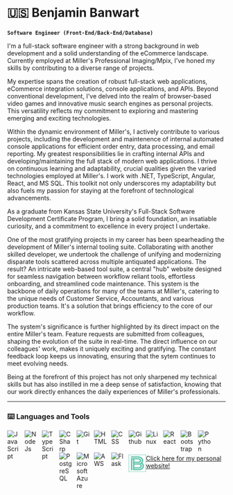 # 🇺🇸 Benjamin Banwart

**`Software Engineer (Front-End/Back-End/Database)`**

I'm a full-stack software engineer with a strong background in web development and a solid understanding of the eCommerce landscape. Currently employed at Miller's Professional Imaging/Mpix, I've honed my skills by contributing to a diverse range of projects.

My expertise spans the creation of robust full-stack web applications, eCommerce integration solutions, console applications, and APIs. Beyond conventional development, I've delved into the realm of browser-based video games and innovative music search engines as personal projects. This versatility reflects my commitment to exploring and mastering emerging and exciting technologies.

Within the dynamic environment of Miller's, I actively contribute to various projects, including the development and maintenence of internal automated console applications for efficient order entry, data processing, and email reporting. My greatest responsibilities lie in crafting internal APIs and developing/maintaining the full stack of modern web applications. I thrive on continuous learning and adaptability, crucial qualities given the varied technologies employed at Miller's. I work with .NET, TypeScript, Angular, React, and MS SQL. This toolkit not only underscores my adaptability but also fuels my passion for staying at the forefront of technological advancements.

As a graduate from Kansas State University's Full-Stack Software Development Certificate Program, I bring a solid foundation, an insatiable curiosity, and a commitment to excellence in every project I undertake.

One of the most gratifying projects in my career has been spearheading the development of Miller's internal tooling suite. Collaborating with another skilled developer, we undertook the challenge of unifying and modernizing disparate tools scattered across multiple antiquated applications. The result? An intricate web-based tool suite, a central "hub" website designed for seamless navigation between workflow reliant tools, effortless onboarding, and streamlined code maintenance. This system is the backbone of daily operations for many of the teams at Miller's, catering to the unique needs of Customer Service, Accountants, and various production teams. It's a solution that brings efficiency to the core of our workflow.

The system's significance is further highlighted by its direct impact on the entire Miller's team. Feature requests are submitted from colleagues, shaping the evolution of the suite in real-time. The direct influence on our colleagues' work, makes it uniquely exciting and gratifying. The constant feedback loop keeps us innovating, ensuring that the sytem continues to meet evolving needs.

Being at the forefront of this project has not only sharpened my technical skills but has also instilled in me a deep sense of satisfaction, knowing that our work directly enhances the daily experiences of Miller's professionals.

---

### ⌨️ Languages and Tools

<img align="left" alt="JavaScript" width="30px" style="padding-right:10px;" src="https://cdn.jsdelivr.net/gh/devicons/devicon/icons/javascript/javascript-plain.svg" />
<img align="left" alt="NodeJs" width="30px" style="padding-right:10px;" src="https://cdn.jsdelivr.net/gh/devicons/devicon/icons/nodejs/nodejs-original.svg" />
<img align="left" alt="TypeScript" width="30px" style="padding-right:10px;" src="https://cdn.jsdelivr.net/gh/devicons/devicon/icons/typescript/typescript-plain.svg" />
<img align="left" alt="CSharp" width="30px" style="padding-right:10px;" src="https://cdn.jsdelivr.net/gh/devicons/devicon/icons/csharp/csharp-line.svg" />
<img align="left" alt="Git" width="30px" style="padding-right:10px;" src="https://cdn.jsdelivr.net/gh/devicons/devicon/icons/git/git-original.svg" />
<img align="left" alt="HTML" width="30px" style="padding-right:10px;" src="https://cdn.jsdelivr.net/gh/devicons/devicon/icons/html5/html5-plain.svg" />
<img align="left" alt="CSS" width="30px" style="padding-right:10px;" src="https://cdn.jsdelivr.net/gh/devicons/devicon/icons/css3/css3-plain.svg" />
<img align="left" alt="Github" width="30px" style="padding-right:10px;" src="https://cdn.jsdelivr.net/gh/devicons/devicon/icons/github/github-original.svg" />
<img align="left" alt="Linux" width="30px" style="padding-right:10px;" src="https://cdn.jsdelivr.net/gh/devicons/devicon/icons/linux/linux-original.svg" />
<img align="left" alt="React" width="30px" style="padding-right:10px;" src="https://cdn.jsdelivr.net/gh/devicons/devicon/icons/react/react-original.svg" />
<img align="left" alt="Bootstrap" width="30px" style="padding-right:10px;" src="https://cdn.jsdelivr.net/gh/devicons/devicon/icons/bootstrap/bootstrap-plain.svg" />
<img align="left" alt="Python" width="30px" style="padding-right:10px;" src="https://cdn.jsdelivr.net/gh/devicons/devicon/icons/python/python-plain.svg" />
<img align="left" alt="PostgreSQL" width="30px" style="padding-right:10px;" src="https://cdn.jsdelivr.net/gh/devicons/devicon/icons/postgresql/postgresql-plain.svg" />
<img align="left" alt="Microsoft Azure" width="30px" style="padding-right:10px;" src="https://cdn.jsdelivr.net/gh/devicons/devicon/icons/azure/azure-original.svg" />
<img align="left" alt="AWS" width="30px" style="padding-right:10px;" src="https://cdn.jsdelivr.net/gh/devicons/devicon/icons/amazonwebservices/amazonwebservices-original.svg" />
<img align="left" alt="Flask" width="30px" style="padding-right:10px;" src="https://cdn.jsdelivr.net/gh/devicons/devicon/icons/flask/flask-original.svg" />
</br>

#

<a href="https://benjaminbanwart.github.io/Personal_Portfolio/" style="padding-top:30px;">
<img align="left" alt="Flask" width="40px" src="https://github.com/BenjaminBanwart/Personal_Portfolio/blob/main/images/benji-icon-aqua.png" />
Click here for my personal website!
</a>
